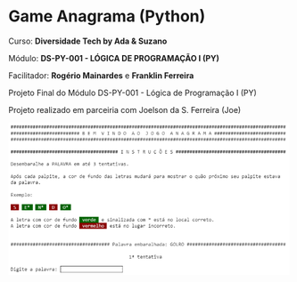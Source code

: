 # Game Anagrama (Python)

Curso: **Diversidade Tech by Ada & Suzano**

Módulo: **DS-PY-001 - LÓGICA DE PROGRAMAÇÃO I (PY)**

Facilitador: **Rogério Mainardes** e **Franklin Ferreira**

Projeto Final do Módulo DS-PY-001 - Lógica de Programação I (PY)


Projeto realizado em parceiria com Joelson da S. Ferreira (Joe)

![Tela](https://github.com/NiloBSilvaJr/Anagrama_Python/blob/main/Tela_Game_Anagrama.png)
